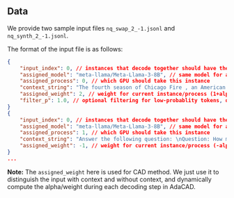 ## Data
We provide two sample input files `nq_swap_2_-1.jsonl` and `nq_synth_2_-1.jsonl`.

The format of the input file is as follows:
```json
{
    "input_index": 0, // instances that decode together should have the same input_index
    "assigned_model": "meta-llama/Meta-Llama-3-8B", // same model for all instances in context-aware decoding, but can use different models here, e.g., DExperts, contrastive decoding, proxy tuning, etc.
    "assigned_process": 0, // which GPU should take this instance
    "context_string": "The fourth season of Chicago Fire , an American drama television series with executive producer Dick Wolf , and producers Derek Haas , Michael Brandt , and Matt Olmstead , was ordered on February 5 , 2015 , by NBC , and premiered on October 13 , 2015 and concluded on May 17 , 2016 . The season contained 1078 episodes . \nUsing only the references listed above, answer the following question: \nQuestion: How many episodes are in chicago fire season 4 ?\nAnswer:", // the input with context
    "assigned_weight": 2, // weight for current instance/process (1+alpha, weights should add up to 1 by default, but can also incorporate sampling temperature if needed)
    "filter_p": 1.0, // optional filtering for low-probablity tokens, disabled by default
}
{
    "input_index": 0, // instances that decode together should have the same input_index
    "assigned_model": "meta-llama/Meta-Llama-3-8B", // same model for all instances in context-aware decoding, but can use different models here, e.g., DExperts, contrastive decoding, proxy tuning, etc.
    "assigned_process": 1, // which GPU should take this instance
    "context_string": "Answer the following question: \nQuestion: How many episodes are in chicago fire season 4 ?\nAnswer:", // the input without context
    "assigned_weight": -1, // weight for current instance/process (-alpha, weights should add up to 1 by default, but can also incorporate sampling temperature if needed)
}
...
```

**Note:** The `assigned_weight` here is used for CAD method. We just use it to distinguish the input with context and without context, and dynamically compute the alpha/weight during each decoding step in AdaCAD.